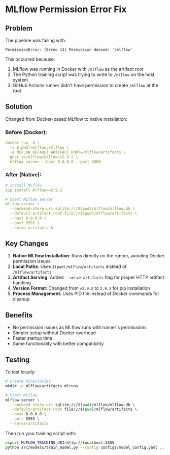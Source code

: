 # MLflow Permission Error Fix

## Problem
The pipeline was failing with:
```
PermissionError: [Errno 13] Permission denied: '/mlflow'
```

This occurred because:
1. MLflow was running in Docker with `/mlflow` as the artifact root
2. The Python training script was trying to write to `/mlflow` on the host system
3. GitHub Actions runner didn't have permission to create `/mlflow` at the root

## Solution
Changed from Docker-based MLflow to native installation:

### Before (Docker):
```yaml
docker run -d \
  -v $(pwd)/mlflow:/mlflow \
  -e MLFLOW_DEFAULT_ARTIFACT_ROOT=/mlflow/artifacts \
  ghcr.io/mlflow/mlflow:v2.9.2 \
  mlflow server --host 0.0.0.0 --port 5000
```

### After (Native):
```yaml
# Install MLflow
pip install mlflow==2.9.2

# Start MLflow server
mlflow server \
  --backend-store-uri sqlite:///$(pwd)/mlflow/mlflow.db \
  --default-artifact-root file://$(pwd)/mlflow/artifacts \
  --host 0.0.0.0 \
  --port 5555 \
  --serve-artifacts &
```

## Key Changes

1. **Native MLflow Installation**: Runs directly on the runner, avoiding Docker permission issues
2. **Local Paths**: Uses `$(pwd)/mlflow/artifacts` instead of `/mlflow/artifacts`
3. **Artifact Serving**: Added `--serve-artifacts` flag for proper HTTP artifact handling
4. **Version Format**: Changed from `v2.9.2` to `2.9.2` for pip installation
5. **Process Management**: Uses PID file instead of Docker commands for cleanup

## Benefits

- No permission issues as MLflow runs with runner's permissions
- Simpler setup without Docker overhead
- Faster startup time
- Same functionality with better compatibility

## Testing

To test locally:
```bash
# Create directories
mkdir -p mlflow/artifacts mlruns

# Start MLflow
mlflow server \
  --backend-store-uri sqlite:///$(pwd)/mlflow/mlflow.db \
  --default-artifact-root file://$(pwd)/mlflow/artifacts \
  --host 0.0.0.0 \
  --port 5555 \
  --serve-artifacts
```

Then run your training script with:
```bash
export MLFLOW_TRACKING_URI=http://localhost:5555
python src/models/train_model.py --config configs/model_config.yaml ...
```
